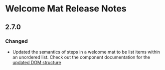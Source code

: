 <!-- Release notes authoring guidelines: http://keepachangelog.com/ -->

# Welcome Mat Release Notes

<!-- ## [Unreleased] -->

## 2.7.0

### Changed

- Updated the semantics of steps in a welcome mat to be list items within an unordered list. Check out the component documentation for the [updated DOM structure](https://lightningdesignsystem.com/components/welcome-mat/)
